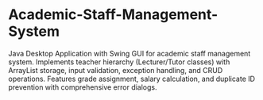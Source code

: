# Academic-Staff-Management-System
Java Desktop Application with Swing GUI for academic staff management system. Implements teacher hierarchy (Lecturer/Tutor classes) with ArrayList storage, input validation, exception handling, and CRUD operations. Features grade assignment, salary calculation, and duplicate ID prevention with comprehensive error dialogs.
